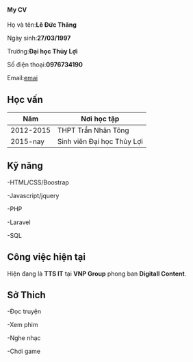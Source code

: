 #### My CV

Họ và tên:**Lê Đức Thăng**

Ngày sinh:**27/03/1997**

Trường:**Đại học Thủy Lợi**

Số điện thoại:**0976734190**

Email:[emai](thangld52@wru.vn)

## Học vấn

Năm|Nơi học tập
---|-----------
2012-2015|THPT Trần Nhân Tông
2015-nay|Sinh viên Đại học Thủy Lợi

## Kỹ năng 

-HTML/CSS/Boostrap

-Javascript/jquery

-PHP

-Laravel

-SQL

## Công việc hiện tại

Hiện đang là **TTS IT** tại **VNP Group** phong ban **Digitall Content**.

## Sở Thich

-Đọc truyện

-Xem phim

-Nghe nhạc

-Chơi game



